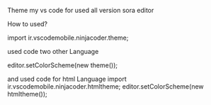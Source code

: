 Theme my vs code for used all version sora editor


How to used?

import ir.vscodemobile.ninjacoder.theme;

used code two other Language

editor.setColorScheme(new theme());

and used code for html Language
import ir.vscodemobile.ninjacoder.htmltheme;
editor.setColorScheme(new htmltheme());

